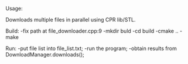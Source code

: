Usage:

Downloads multiple files in parallel using CPR lib/STL.

Build:
-fix path at file_downloader.cpp:9
-mkdir buld
-cd build
-cmake ..
-make

Run:
-put file list into file_list.txt;
-run the program;
-obtain results from DownloadManager.downloads();
